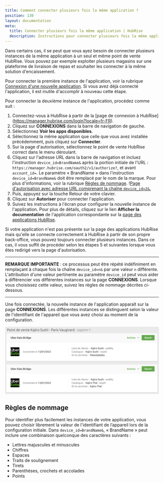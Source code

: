 ```yaml
---
title: Comment connecter plusieurs fois la même application ?
position: 130
layout: documentation
meta:
  title: Connecter plusieurs fois la même application | HubRise
  description: Instructions pour connecter plusieurs fois la même application au même point de vente, notamment des plateformes de livraison de repas.
---
```


Dans certains cas, il se peut que vous ayez besoin de connecter plusieurs instances de la même application à un seul et même point de vente HubRise. Vous pouvez par exemple exploiter plusieurs magasins sur une plateforme de livraison de repas et souhaiter les connecter à la même solution d'encaissement.

Pour connecter la première instance de l'application, voir la rubrique [Connexion d'une nouvelle application](/docs/connections#connecting-a-new-app). Si vous avez déjà connecté l'application, il est inutile d'accomplir à nouveau cette étape.

Pour connecter la deuxième instance de l'application, procédez comme suit :

1. Connectez-vous à HubRise à partir de la [page de connexion à HubRise] (https://manager.hubrise.com/login?locale=fr-FR).
1. Cliquez sur **CONNEXIONS** dans la barre de navigation de gauche.
1. Sélectionnez **Voir les apps disponibles**.
1. Sélectionnez la même application que celle que vous avez installée précédemment, puis cliquez sur **Connecter**.
1. Sur la page d'autorisation, sélectionnez le point de vente HubRise correct dans le menu déroulant.
1. Cliquez sur l'adresse URL dans la barre de navigation et incluez l'instruction `device_id=BrandName&` après la portion initiale de l'URL : `https://manager.hubrise.com/oauth2/v1/authorize?`, et avant `account_id=`. Le paramètre « BrandName » dans l'instruction `device_id=BrandName&` doit être remplacé par le nom de la marque. Pour plus d'informations, voir la rubrique [Règles de nommage](#naming-rules). \![Page d'autorisation avec adresse URL comprenant la chaîne `device_id=2&`.](../../images/066-fr-autorisation-page-device-id.png)
1. Puis, appuyez sur la touche Retour de votre clavier.
1. Cliquez sur **Autoriser** pour connecter l'application.
1. Suivez les instructions à l'écran pour configurer la nouvelle instance de l'application. Pour plus de détails, cliquez sur le lien **Afficher la documentation** de l'application correspondante sur la [page des applications HubRise](/apps).

Si votre application n'est pas présente sur la page des applications HubRise mais qu'elle se connecte correctement à HubRise à partir de son propre back-office, vous pouvez toujours connecter plusieurs instances. Dans ce cas, il vous suffit de procéder selon les étapes 5 et suivantes lorsque vous êtes redirigé vers la page d'autorisation.

---

**REMARQUE IMPORTANTE** : ce processus peut être répété indéfiniment en remplaçant à chaque fois la chaîne `device_id=n&` par une valeur `n` différente. L'attribution d'une valeur pertinente au paramètre `device_id` peut vous aider à différencier vos différentes instances sur la page **CONNEXIONS**. Lorsque vous choisissez cette valeur, suivez les règles de nommage décrites ci-dessous.

---

Une fois connectée, la nouvelle instance de l'application apparaît sur la page **CONNEXIONS**. Les différentes instances se distinguent selon la valeur de l'identifiant de l'appareil que vous avez choisi au moment de la configuration.

![Les multiples instances d'une même application peuvent être distinguées selon la valeur de l'identifiant de l'appareil.](../../images/067-fr-multiple-apps-device-id.png)

## Règles de nommage

Pour identifier plus facilement les instances de votre application, vous pouvez choisir librement la valeur de l'identifiant de l’appareil lors de la configuration initiale. Dans `device_id=BrandName&`, « BrandName » peut inclure une combinaison quelconque des caractères suivants :

- Lettres majuscules et minuscules
- Chiffres
- Espaces
- Traits de soulignement
- Tirets
- Parenthèses, crochets et accolades
- Points
